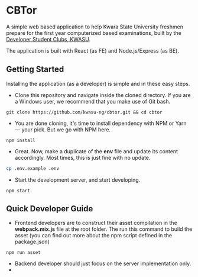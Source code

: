 # CBTor
A simple web based application to help Kwara State University freshmen prepare
for the first year computerized based examinations, built by the [Developer Student Clubs, KWASU](https://dsckwasu.club).

The application is built with React (as FE) and Node.js/Express (as BE).

## Getting Started
Installing the application (as a developer) is simple and in these easy steps.
- Clone this repository and navigate inside the cloned directory. If you are a Windows user, we recommend
that you make use of Git bash.
```git
git clone https://github.com/kwasu-ng/cbtor.git && cd cbtor
``` 
- You are done cloning, it's time to install dependency with NPM or Yarn &mdash; your pick. But
we go with NPM here.
```npm
npm install
``` 
- Great. Now, make a duplicate of the **env** file and update its content accordingly. Most times,
this is just fine with no update.
```sh
cp .env.example .env
```
- Start the development server, and start developing.
```npm
npm start
``` 

## Quick Developer Guide
- Frontend developers are to construct their asset compilation in the **webpack.mix.js** file at the root folder. The 
run this command to build the asset (you can find out more about the npm script defined in the package.json)
```npm
npm run asset
```
- Backend developer should just focus on the server implementation only.
-